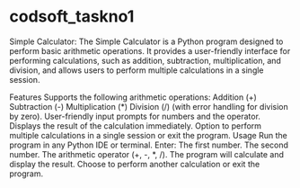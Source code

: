 # codsoft_taskno1

Simple Calculator:
The Simple Calculator is a Python program designed to perform basic arithmetic operations. It provides a user-friendly interface for performing calculations, such as addition, subtraction, multiplication, and division, and allows users to perform multiple calculations in a single session.

Features
Supports the following arithmetic operations:
Addition (+)
Subtraction (-)
Multiplication (*)
Division (/) (with error handling for division by zero).
User-friendly input prompts for numbers and the operator.
Displays the result of the calculation immediately.
Option to perform multiple calculations in a single session or exit the program.
Usage
Run the program in any Python IDE or terminal.
Enter:
The first number.
The second number.
The arithmetic operator (+, -, *, /).
The program will calculate and display the result.
Choose to perform another calculation or exit the program.
